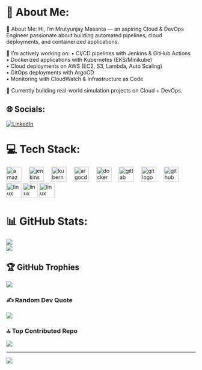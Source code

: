 # 💫 About Me:
💫 About Me:
Hi, I’m Mrutyunjay Masanta — an aspiring Cloud & DevOps Engineer passionate about building automated pipelines, cloud deployments, and containerized applications. 

🚀 I’m actively working on:
• CI/CD pipelines with Jenkins & GitHub Actions  
• Dockerized applications with Kubernetes (EKS/Minikube)  
• Cloud deployments on AWS (EC2, S3, Lambda, Auto Scaling)  
• GitOps deployments with ArgoCD  
• Monitoring with CloudWatch & Infrastructure as Code

🔎 Currently building real-world simulation projects on Cloud + DevOps.


## 🌐 Socials:
[![LinkedIn](https://img.shields.io/badge/LinkedIn-%230077B5.svg?logo=linkedin&logoColor=white)](https://www.linkedin.com/in/mrutyunjay-masanta/) 

# 💻 Tech Stack:
<div align="left">
  <img src="https://cdn.jsdelivr.net/gh/devicons/devicon/icons/amazonwebservices/amazonwebservices-plain-wordmark.svg" height="40" alt="amazonwebservices logo"  />
  <img width="12" />
  <img src="https://cdn.jsdelivr.net/gh/devicons/devicon/icons/jenkins/jenkins-original.svg" height="40" alt="jenkins logo"  />
  <img width="12" />
  <img src="https://cdn.jsdelivr.net/gh/devicons/devicon/icons/kubernetes/kubernetes-plain.svg" height="40" alt="kubernetes logo"  />
  <img width="12" />
  <img src="https://cdn.jsdelivr.net/gh/devicons/devicon/icons/argocd/argocd-original.svg" height="40" alt="argocd logo"  />
  <img width="12" />
  <img src="https://cdn.jsdelivr.net/gh/devicons/devicon/icons/docker/docker-original.svg" height="40" alt="docker logo"  />
  <img width="12" />
  <img src="https://cdn.jsdelivr.net/gh/devicons/devicon/icons/gitlab/gitlab-original.svg" height="40" alt="gitlab logo"  />
  <img width="12" />
  <img src="https://cdn.jsdelivr.net/gh/devicons/devicon/icons/git/git-original.svg" height="40" alt="git logo"  />
  <img width="12" />
  <img src="https://cdn.jsdelivr.net/gh/devicons/devicon/icons/github/github-original.svg" height="40" alt="github logo"  />
  <img width="12" />
  <img src="https://cdn.jsdelivr.net/gh/devicons/devicon/icons/linux/linux-original.svg" height="40" alt="linux logo"  />
  <img src="https://img.shields.io/badge/Apache%20Maven-C71A36?style=for-the-badge&logo=Apache%20Maven&logoColor=white" height="40" alt="linux logo"  />
  <img src="https://img.shields.io/badge/SonarQube-black?style=for-the-badge&logo=sonarqube&logoColor=4E9BCD" height="40" alt="linux logo"  />
  
</div>

###
# 📊 GitHub Stats:
![](https://github-readme-streak-stats.herokuapp.com/?user=mrutyunjayma&theme=dark&hide_border=false)<br/>
![](https://github-readme-stats.vercel.app/api/top-langs/?username=mrutyunjayma&theme=dark&hide_border=false&include_all_commits=true&count_private=false&layout=compact)

## 🏆 GitHub Trophies
![](https://github-profile-trophy.vercel.app/?username=mrutyunjayma&theme=radical&no-frame=false&no-bg=true&margin-w=4)

### ✍️ Random Dev Quote
![](https://quotes-github-readme.vercel.app/api?type=horizontal&theme=radical)

### 🔝 Top Contributed Repo
![](https://github-contributor-stats.vercel.app/api?username=mrutyunjayma&limit=5&theme=dark&combine_all_yearly_contributions=true)



---
[![](https://visitcount.itsvg.in/api?id=mrutyunjayma&icon=6&color=0)](https://visitcount.itsvg.in)

<!-- Proudly created with GPRM ( https://gprm.itsvg.in ) -->
